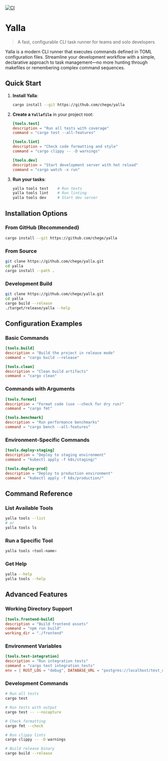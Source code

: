 [![CI](https://github.com/chege/yalla/actions/workflows/ci.yaml/badge.svg)](https://github.com/chege/yalla/actions/workflows/ci.yaml)

# Yalla

> A fast, configurable CLI task runner for teams and solo developers

Yalla is a modern CLI runner that executes commands defined in TOML configuration files. Streamline your development
workflow with a simple, declarative approach to task management—no more hunting through makefiles or remembering complex
command sequences.

## Quick Start

1. **Install Yalla**:
   ```bash
   cargo install --git https://github.com/chege/yalla
   ```

2. **Create a `Yallafile`** in your project root:
   ```toml
   [tools.test]
   description = "Run all tests with coverage"
   command = "cargo test --all-features"
   
   [tools.lint]
   description = "Check code formatting and style"
   command = "cargo clippy -- -D warnings"
   
   [tools.dev]
   description = "Start development server with hot reload"
   command = "cargo watch -x run"
   ```

3. **Run your tasks**:
   ```bash
   yalla tools test    # Run tests
   yalla tools lint    # Run linting
   yalla tools dev     # Start dev server
   ```

## Installation Options

### From GitHub (Recommended)

```bash
cargo install --git https://github.com/chege/yalla
```

### From Source

```bash
git clone https://github.com/chege/yalla.git
cd yalla
cargo install --path .
```

### Development Build

```bash
git clone https://github.com/chege/yalla.git
cd yalla
cargo build --release
./target/release/yalla --help
```

## Configuration Examples

### Basic Commands

```toml
[tools.build]
description = "Build the project in release mode"
command = "cargo build --release"

[tools.clean]
description = "Clean build artifacts"
command = "cargo clean"
```

### Commands with Arguments

```toml
[tools.format]
description = "Format code (use --check for dry run)"
command = "cargo fmt"

[tools.benchmark]
description = "Run performance benchmarks"
command = "cargo bench --all-features"
```

### Environment-Specific Commands

```toml
[tools.deploy-staging]
description = "Deploy to staging environment"
command = "kubectl apply -f k8s/staging/"

[tools.deploy-prod]
description = "Deploy to production environment"
command = "kubectl apply -f k8s/production/"
```

## Command Reference

### List Available Tools

```bash
yalla tools --list
# or
yalla tools ls
```

### Run a Specific Tool

```bash
yalla tools <tool-name>
```

### Get Help

```bash
yalla --help
yalla tools --help
```

## Advanced Features

### Working Directory Support

```toml
[tools.frontend-build]
description = "Build frontend assets"
command = "npm run build"
working_dir = "./frontend"
```

### Environment Variables

```toml
[tools.test-integration]
description = "Run integration tests"
command = "cargo test integration_tests"
env = { RUST_LOG = "debug", DATABASE_URL = "postgres://localhost/test_db" }
```

### Development Commands

```bash
# Run all tests
cargo test

# Run tests with output
cargo test -- --nocapture

# Check formatting
cargo fmt --check

# Run clippy lints
cargo clippy -- -D warnings

# Build release binary
cargo build --release
```
